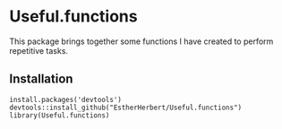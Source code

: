 # Useful.functions

This package brings together some functions I have created to perform repetitive tasks.

## Installation

```
install.packages('devtools')
devtools::install_github("EstherHerbert/Useful.functions")
library(Useful.functions)
```
